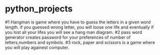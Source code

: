 # python_projects
#1 Hangman is game where you have to guess the letters in a given word length. if you guessed wrong letter, you will loose one life and eventually if you lost all your lifes you will see a hang man diagram.
#2 pass word generator creates password for your preferences of number of letters,numbers and symbols.
#3 rock, paper and scissors is a game where you will play againest computer.
